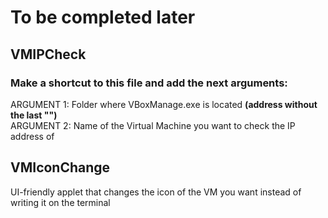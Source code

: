 # To be completed later

## VMIPCheck
### Make a shortcut to this file and add the next arguments:<br>
ARGUMENT 1: Folder where VBoxManage.exe is located __(address without the last "\")__<br>
ARGUMENT 2: Name of the Virtual Machine you want to check the IP address of<br>

## VMIconChange
UI-friendly applet that changes the icon of the VM you want instead of writing it on the terminal
